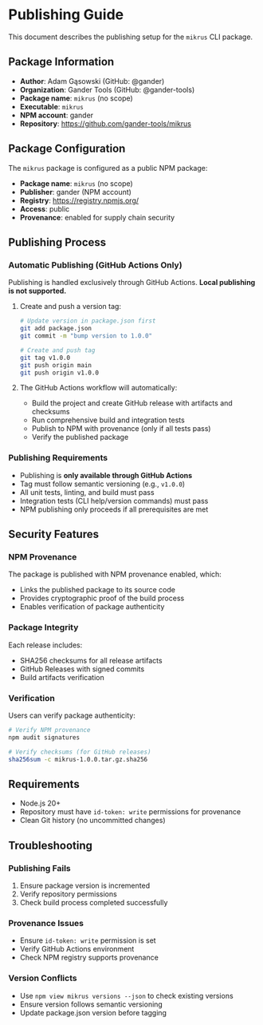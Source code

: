 # Publishing Guide

This document describes the publishing setup for the `mikrus` CLI package.

## Package Information

- **Author**: Adam Gąsowski (GitHub: @gander)
- **Organization**: Gander Tools (GitHub: @gander-tools)
- **Package name**: `mikrus` (no scope)
- **Executable**: `mikrus`
- **NPM account**: gander
- **Repository**: https://github.com/gander-tools/mikrus

## Package Configuration

The `mikrus` package is configured as a public NPM package:

- **Package name**: `mikrus` (no scope)
- **Publisher**: gander (NPM account)
- **Registry**: https://registry.npmjs.org/
- **Access**: public
- **Provenance**: enabled for supply chain security

## Publishing Process

### Automatic Publishing (GitHub Actions Only)

Publishing is handled exclusively through GitHub Actions. **Local publishing is not supported.**

1. Create and push a version tag:
   ```bash
   # Update version in package.json first
   git add package.json
   git commit -m "bump version to 1.0.0"
   
   # Create and push tag
   git tag v1.0.0
   git push origin main
   git push origin v1.0.0
   ```

2. The GitHub Actions workflow will automatically:
   - Build the project and create GitHub release with artifacts and checksums
   - Run comprehensive build and integration tests
   - Publish to NPM with provenance (only if all tests pass)
   - Verify the published package

### Publishing Requirements

- Publishing is **only available through GitHub Actions**
- Tag must follow semantic versioning (e.g., `v1.0.0`)
- All unit tests, linting, and build must pass
- Integration tests (CLI help/version commands) must pass
- NPM publishing only proceeds if all prerequisites are met

## Security Features

### NPM Provenance

The package is published with NPM provenance enabled, which:
- Links the published package to its source code
- Provides cryptographic proof of the build process
- Enables verification of package authenticity

### Package Integrity

Each release includes:
- SHA256 checksums for all release artifacts
- GitHub Releases with signed commits
- Build artifacts verification

### Verification

Users can verify package authenticity:

```bash
# Verify NPM provenance
npm audit signatures

# Verify checksums (for GitHub releases)
sha256sum -c mikrus-1.0.0.tar.gz.sha256
```

## Requirements

- Node.js 20+
- Repository must have `id-token: write` permissions for provenance
- Clean Git history (no uncommitted changes)

## Troubleshooting

### Publishing Fails

1. Ensure package version is incremented
2. Verify repository permissions
3. Check build process completed successfully

### Provenance Issues

- Ensure `id-token: write` permission is set
- Verify GitHub Actions environment
- Check NPM registry supports provenance

### Version Conflicts

- Use `npm view mikrus versions --json` to check existing versions
- Ensure version follows semantic versioning
- Update package.json version before tagging